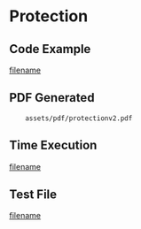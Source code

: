 # Protection

## Code Example
[filename](../../assets/examples/protection/v2/main.go ':include :type=code')

## PDF Generated
```pdf
	assets/pdf/protectionv2.pdf
```
## Time Execution
[filename](../../assets/text/protectionv2.txt  ':include :type=code')

## Test File
[filename](https://raw.githubusercontent.com/johnfercher/maroto/master/test/maroto/examples/protection.json  ':include :type=code')